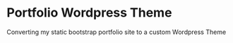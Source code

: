 # Portfolio Wordpress Theme
Converting my static bootstrap portfolio site to a custom Wordpress Theme
